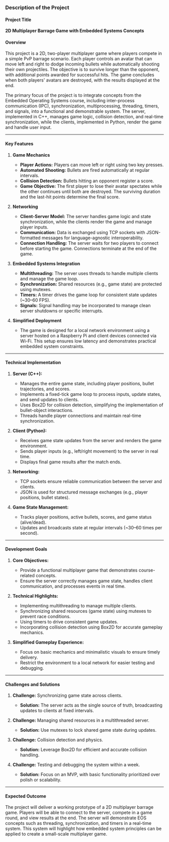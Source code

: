 ### **Description of the Project**

#### **Project Title**
**2D Multiplayer Barrage Game with Embedded Systems Concepts**

#### **Overview**
This project is a 2D, two-player multiplayer game where players compete in a simple PvP barrage scenario. Each player controls an avatar that can move left and right to dodge incoming bullets while automatically shooting their own projectiles. The objective is to survive longer than the opponent, with additional points awarded for successful hits. The game concludes when both players' avatars are destroyed, with the results displayed at the end. 

The primary focus of the project is to integrate concepts from the Embedded Operating Systems course, including inter-process communication (IPC), synchronization, multiprocessing, threading, timers, and signals, into a functional and demonstrable system. The server, implemented in C++, manages game logic, collision detection, and real-time synchronization, while the clients, implemented in Python, render the game and handle user input.

---

#### **Key Features**
1. **Game Mechanics**
    - **Player Actions:** Players can move left or right using two key presses.
    - **Automated Shooting:** Bullets are fired automatically at regular intervals.
    - **Collision Detection:** Bullets hitting an opponent register a score.
    - **Game Objective:** The first player to lose their avatar spectates while the other continues until both are destroyed. The surviving duration and the last-hit points determine the final score.

2. **Networking**
    - **Client-Server Model:** The server handles game logic and state synchronization, while the clients render the game and manage player inputs.
    - **Communication:** Data is exchanged using TCP sockets with JSON-formatted messages for language-agnostic interoperability.
    - **Connection Handling:** The server waits for two players to connect before starting the game. Connections terminate at the end of the game.

3. **Embedded Systems Integration**
    - **Multithreading:** The server uses threads to handle multiple clients and manage the game loop.
    - **Synchronization:** Shared resources (e.g., game state) are protected using mutexes.
    - **Timers:** A timer drives the game loop for consistent state updates (~30–60 FPS).
    - **Signals:** Signal handling may be incorporated to manage clean server shutdowns or specific interrupts.

4. **Simplified Deployment**
    - The game is designed for a local network environment using a server hosted on a Raspberry Pi and client devices connected via Wi-Fi. This setup ensures low latency and demonstrates practical embedded system constraints.

---

#### **Technical Implementation**

1. **Server (C++):**
    - Manages the entire game state, including player positions, bullet trajectories, and scores.
    - Implements a fixed-tick game loop to process inputs, update states, and send updates to clients.
    - Uses Box2D for collision detection, simplifying the implementation of bullet-object interactions.
    - Threads handle player connections and maintain real-time synchronization.

2. **Client (Python):**
    - Receives game state updates from the server and renders the game environment.
    - Sends player inputs (e.g., left/right movement) to the server in real time.
    - Displays final game results after the match ends.

3. **Networking:**
    - TCP sockets ensure reliable communication between the server and clients.
    - JSON is used for structured message exchanges (e.g., player positions, bullet states).

4. **Game State Management:**
    - Tracks player positions, active bullets, scores, and game status (alive/dead).
    - Updates and broadcasts state at regular intervals (~30–60 times per second).

---

#### **Development Goals**
1. **Core Objectives:**
    - Provide a functional multiplayer game that demonstrates course-related concepts.
    - Ensure the server correctly manages game state, handles client communication, and processes events in real time.

2. **Technical Highlights:**
    - Implementing multithreading to manage multiple clients.
    - Synchronizing shared resources (game state) using mutexes to prevent race conditions.
    - Using timers to drive consistent game updates.
    - Incorporating collision detection using Box2D for accurate gameplay mechanics.

3. **Simplified Gameplay Experience:**
    - Focus on basic mechanics and minimalistic visuals to ensure timely delivery.
    - Restrict the environment to a local network for easier testing and debugging.

---

#### **Challenges and Solutions**
1. **Challenge:** Synchronizing game state across clients.
    - **Solution:** The server acts as the single source of truth, broadcasting updates to clients at fixed intervals.

2. **Challenge:** Managing shared resources in a multithreaded server.
    - **Solution:** Use mutexes to lock shared game state during updates.

3. **Challenge:** Collision detection and physics.
    - **Solution:** Leverage Box2D for efficient and accurate collision handling.

4. **Challenge:** Testing and debugging the system within a week.
    - **Solution:** Focus on an MVP, with basic functionality prioritized over polish or scalability.

---

#### **Expected Outcome**
The project will deliver a working prototype of a 2D multiplayer barrage game. Players will be able to connect to the server, compete in a game round, and view results at the end. The server will demonstrate EOS concepts such as threading, synchronization, and timers in a real-time system. This system will highlight how embedded system principles can be applied to create a small-scale multiplayer game.

